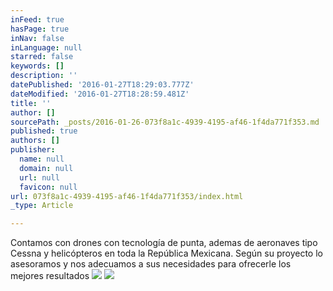 ```yaml
---
inFeed: true
hasPage: true
inNav: false
inLanguage: null
starred: false
keywords: []
description: ''
datePublished: '2016-01-27T18:29:03.777Z'
dateModified: '2016-01-27T18:28:59.481Z'
title: ''
author: []
sourcePath: _posts/2016-01-26-073f8a1c-4939-4195-af46-1f4da771f353.md
published: true
authors: []
publisher:
  name: null
  domain: null
  url: null
  favicon: null
url: 073f8a1c-4939-4195-af46-1f4da771f353/index.html
_type: Article

---
```

Contamos con drones con tecnología de punta, ademas de aeronaves tipo Cessna y helicópteros en toda la República Mexicana. Según su proyecto lo asesoramos y nos adecuamos a sus necesidades para ofrecerle los mejores resultados
![](https://s3-us-west-2.amazonaws.com/the-grid-img/p/e841170e9c8b6d418c00803e9a0a319d3bf58c7a.png)
![](https://s3-us-west-2.amazonaws.com/the-grid-img/p/9e8daabc86ab71db53e3e9d0679463a9cd94a618.png)